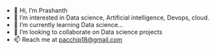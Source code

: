 - 👋 Hi, I’m Prashanth
- 👀 I’m interested in Data science, Artificial intelligence, Devops, cloud.
- 🌱 I’m currently learning Data science...
- 💞️ I’m looking to collaborate on Data science projects
- 📫 Reach me at pacchip18@gmail.com

<!---
pacchip18/pacchip18 is a ✨ special ✨ repository because its `README.md` (this file) appears on your GitHub profile.
You can click the Preview link to take a look at your changes.
--->
